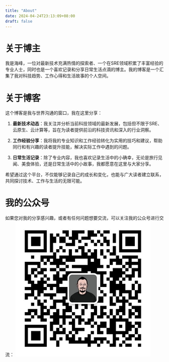```yaml
---
title: "About"
date: 2024-04-24T23:13:09+08:00
draft: false
---
```


# 关于博主

我是海峰，一位对最新技术充满热情的探索者、一个在SRE领域积累了丰富经验的专业人士，同时也是一个喜欢记录和分享日常生活点滴的博主。我的博客是一个汇集了我对科技趋势、工作心得和生活故事的个人空间。

# 关于博客

这个博客是我与世界沟通的窗口，我在这里分享：

1. **最新技术动态**：我关注并分析当前科技领域的最新发展，包括但不限于SRE、云原生、云计算等，旨在为读者提供前沿的科技资讯和深入的行业洞察。

2. **工作经验分享**：我将我的专业知识和工作经验转化为实用的技巧和建议，帮助同行和有兴趣的读者提升技能，解决实际工作中遇到的问题。

3. **日常生活记录**：除了专业内容，我也喜欢记录生活中的小确幸，无论是旅行见闻、美食体验，还是日常生活中的小故事，我都愿意在这里与大家分享。


希望通过这个平台，不仅能够记录自己的成长和变化，也能与广大读者建立联系，共同探讨技术、工作与生活的无限可能。

# 我的公众号

如果您对我的分享感兴趣，或者有任何问题想要交流，可以关注我的公众号进行交流：
![公众号](https://github.com/dihaifeng/dihaifeng.github.io/raw/main/static/images/qrcode_for_gh_027d39279844_430.jpg)


